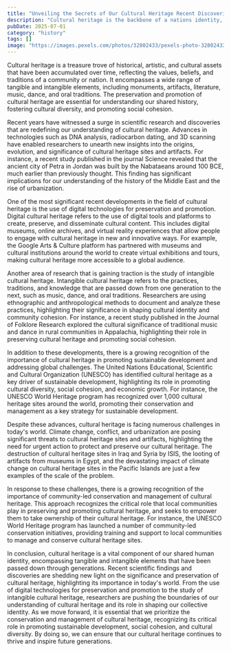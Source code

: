 ```yaml
---
title: "Unveiling the Secrets of Our Cultural Heritage Recent Discoveries and Findings"
description: "Cultural heritage is the backbone of a nations identity, comprising tangible and intangible elements that have been passed down through generations. Recent scientific findings and discoveries have ..."
pubDate: 2025-07-01
category: "history"
tags: []
image: "https://images.pexels.com/photos/32802433/pexels-photo-32802433.jpeg?auto=compress&cs=tinysrgb&h=650&w=940"
---
```


Cultural heritage is a treasure trove of historical, artistic, and cultural assets that have been accumulated over time, reflecting the values, beliefs, and traditions of a community or nation. It encompasses a wide range of tangible and intangible elements, including monuments, artifacts, literature, music, dance, and oral traditions. The preservation and promotion of cultural heritage are essential for understanding our shared history, fostering cultural diversity, and promoting social cohesion.

Recent years have witnessed a surge in scientific research and discoveries that are redefining our understanding of cultural heritage. Advances in technologies such as DNA analysis, radiocarbon dating, and 3D scanning have enabled researchers to unearth new insights into the origins, evolution, and significance of cultural heritage sites and artifacts. For instance, a recent study published in the journal Science revealed that the ancient city of Petra in Jordan was built by the Nabataeans around 100 BCE, much earlier than previously thought. This finding has significant implications for our understanding of the history of the Middle East and the rise of urbanization.

One of the most significant recent developments in the field of cultural heritage is the use of digital technologies for preservation and promotion. Digital cultural heritage refers to the use of digital tools and platforms to create, preserve, and disseminate cultural content. This includes digital museums, online archives, and virtual reality experiences that allow people to engage with cultural heritage in new and innovative ways. For example, the Google Arts & Culture platform has partnered with museums and cultural institutions around the world to create virtual exhibitions and tours, making cultural heritage more accessible to a global audience.

Another area of research that is gaining traction is the study of intangible cultural heritage. Intangible cultural heritage refers to the practices, traditions, and knowledge that are passed down from one generation to the next, such as music, dance, and oral traditions. Researchers are using ethnographic and anthropological methods to document and analyze these practices, highlighting their significance in shaping cultural identity and community cohesion. For instance, a recent study published in the Journal of Folklore Research explored the cultural significance of traditional music and dance in rural communities in Appalachia, highlighting their role in preserving cultural heritage and promoting social cohesion.

In addition to these developments, there is a growing recognition of the importance of cultural heritage in promoting sustainable development and addressing global challenges. The United Nations Educational, Scientific and Cultural Organization (UNESCO) has identified cultural heritage as a key driver of sustainable development, highlighting its role in promoting cultural diversity, social cohesion, and economic growth. For instance, the UNESCO World Heritage program has recognized over 1,000 cultural heritage sites around the world, promoting their conservation and management as a key strategy for sustainable development.

Despite these advances, cultural heritage is facing numerous challenges in today's world. Climate change, conflict, and urbanization are posing significant threats to cultural heritage sites and artifacts, highlighting the need for urgent action to protect and preserve our cultural heritage. The destruction of cultural heritage sites in Iraq and Syria by ISIS, the looting of artifacts from museums in Egypt, and the devastating impact of climate change on cultural heritage sites in the Pacific Islands are just a few examples of the scale of the problem.

In response to these challenges, there is a growing recognition of the importance of community-led conservation and management of cultural heritage. This approach recognizes the critical role that local communities play in preserving and promoting cultural heritage, and seeks to empower them to take ownership of their cultural heritage. For instance, the UNESCO World Heritage program has launched a number of community-led conservation initiatives, providing training and support to local communities to manage and conserve cultural heritage sites.

In conclusion, cultural heritage is a vital component of our shared human identity, encompassing tangible and intangible elements that have been passed down through generations. Recent scientific findings and discoveries are shedding new light on the significance and preservation of cultural heritage, highlighting its importance in today's world. From the use of digital technologies for preservation and promotion to the study of intangible cultural heritage, researchers are pushing the boundaries of our understanding of cultural heritage and its role in shaping our collective identity. As we move forward, it is essential that we prioritize the conservation and management of cultural heritage, recognizing its critical role in promoting sustainable development, social cohesion, and cultural diversity. By doing so, we can ensure that our cultural heritage continues to thrive and inspire future generations.